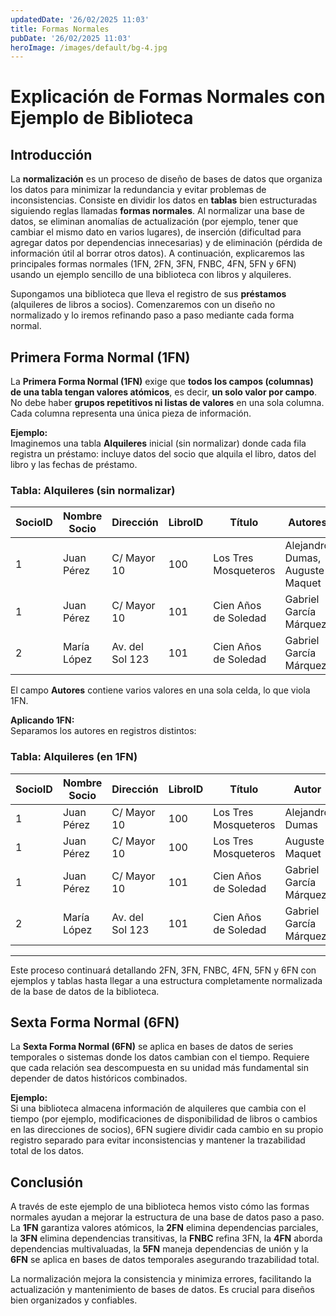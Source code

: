 ```yaml
---
updatedDate: '26/02/2025 11:03'
title: Formas Normales
pubDate: '26/02/2025 11:03'
heroImage: /images/default/bg-4.jpg
---
```


# Explicación de Formas Normales con Ejemplo de Biblioteca

## Introducción  
La **normalización** es un proceso de diseño de bases de datos que organiza los datos para minimizar la redundancia y evitar problemas de inconsistencias. Consiste en dividir los datos en **tablas** bien estructuradas siguiendo reglas llamadas **formas normales**. Al normalizar una base de datos, se eliminan anomalías de actualización (por ejemplo, tener que cambiar el mismo dato en varios lugares), de inserción (dificultad para agregar datos por dependencias innecesarias) y de eliminación (pérdida de información útil al borrar otros datos). A continuación, explicaremos las principales formas normales (1FN, 2FN, 3FN, FNBC, 4FN, 5FN y 6FN) usando un ejemplo sencillo de una biblioteca con libros y alquileres.

Supongamos una biblioteca que lleva el registro de sus **préstamos** (alquileres de libros a socios). Comenzaremos con un diseño no normalizado y lo iremos refinando paso a paso mediante cada forma normal.

## Primera Forma Normal (1FN)  
La **Primera Forma Normal (1FN)** exige que **todos los campos (columnas) de una tabla tengan valores atómicos**, es decir, **un solo valor por campo**. No debe haber **grupos repetitivos ni listas de valores** en una sola columna. Cada columna representa una única pieza de información. 

**Ejemplo:**  
Imaginemos una tabla **Alquileres** inicial (sin normalizar) donde cada fila registra un préstamo: incluye datos del socio que alquila el libro, datos del libro y las fechas de préstamo. 

### Tabla: Alquileres (sin normalizar)  
| SocioID | Nombre Socio | Dirección | LibroID | Título | Autores | FechaAlquiler | FechaDevolución |
|---------|--------------|------------|---------|---------|--------|--------------|----------------|
| 1 | Juan Pérez | C/ Mayor 10 | 100 | Los Tres Mosqueteros | Alejandro Dumas, Auguste Maquet | 2025-02-01 | 2025-02-10 |
| 1 | Juan Pérez | C/ Mayor 10 | 101 | Cien Años de Soledad | Gabriel García Márquez | 2025-02-05 | *(En préstamo)* |
| 2 | María López | Av. del Sol 123 | 101 | Cien Años de Soledad | Gabriel García Márquez | 2025-02-07 | 2025-02-20 |

El campo **Autores** contiene varios valores en una sola celda, lo que viola 1FN. 

**Aplicando 1FN:**  
Separamos los autores en registros distintos:

### Tabla: Alquileres (en 1FN)  
| SocioID | Nombre Socio | Dirección | LibroID | Título | Autor | FechaAlquiler | FechaDevolución |
|---------|--------------|------------|---------|---------|-------|--------------|----------------|
| 1 | Juan Pérez | C/ Mayor 10 | 100 | Los Tres Mosqueteros | Alejandro Dumas | 2025-02-01 | 2025-02-10 |
| 1 | Juan Pérez | C/ Mayor 10 | 100 | Los Tres Mosqueteros | Auguste Maquet | 2025-02-01 | 2025-02-10 |
| 1 | Juan Pérez | C/ Mayor 10 | 101 | Cien Años de Soledad | Gabriel García Márquez | 2025-02-05 | *(En préstamo)* |
| 2 | María López | Av. del Sol 123 | 101 | Cien Años de Soledad | Gabriel García Márquez | 2025-02-07 | 2025-02-20 |

---

Este proceso continuará detallando 2FN, 3FN, FNBC, 4FN, 5FN y 6FN con ejemplos y tablas hasta llegar a una estructura completamente normalizada de la base de datos de la biblioteca.

## Sexta Forma Normal (6FN)  
La **Sexta Forma Normal (6FN)** se aplica en bases de datos de series temporales o sistemas donde los datos cambian con el tiempo. Requiere que cada relación sea descompuesta en su unidad más fundamental sin depender de datos históricos combinados.

**Ejemplo:**  
Si una biblioteca almacena información de alquileres que cambia con el tiempo (por ejemplo, modificaciones de disponibilidad de libros o cambios en las direcciones de socios), 6FN sugiere dividir cada cambio en su propio registro separado para evitar inconsistencias y mantener la trazabilidad total de los datos.

## Conclusión  
A través de este ejemplo de una biblioteca hemos visto cómo las formas normales ayudan a mejorar la estructura de una base de datos paso a paso. La **1FN** garantiza valores atómicos, la **2FN** elimina dependencias parciales, la **3FN** elimina dependencias transitivas, la **FNBC** refina 3FN, la **4FN** aborda dependencias multivaluadas, la **5FN** maneja dependencias de unión y la **6FN** se aplica en bases de datos temporales asegurando trazabilidad total.

La normalización mejora la consistencia y minimiza errores, facilitando la actualización y mantenimiento de bases de datos. Es crucial para diseños bien organizados y confiables.

<!--stackedit_data:
eyJoaXN0b3J5IjpbLTI5MDA0OTM0MywtMTI2MDg1NTY3OV19
-->
